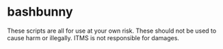 # bashbunny
These scripts are all for use at your own risk. These should not be used to cause harm or illegally. ITMS is not responsible for damages.
